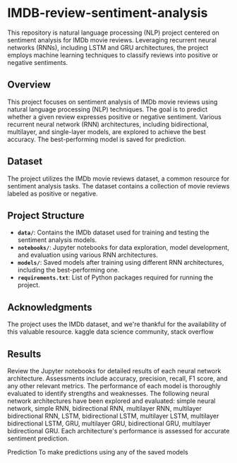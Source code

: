 # IMDB-review-sentiment-analysis
This repository is natural language processing (NLP) project centered on sentiment analysis for IMDb movie reviews. Leveraging recurrent neural networks (RNNs), including LSTM and GRU architectures, the project employs machine learning techniques to classify reviews into positive or negative sentiments.

## Overview
This project focuses on sentiment analysis of IMDb movie reviews using natural language processing (NLP) techniques. The goal is to predict whether a given review expresses positive or negative sentiment. Various recurrent neural network (RNN) architectures, including bidirectional, multilayer, and single-layer models, are explored to achieve the best accuracy. The best-performing model is saved for prediction.

## Dataset
The project utilizes the IMDb movie reviews dataset, a common resource for sentiment analysis tasks. The dataset contains a collection of movie reviews labeled as positive or negative.

## Project Structure
- **`data/`**: Contains the IMDb dataset used for training and testing the sentiment analysis models.
- **`notebooks/`**: Jupyter notebooks for data exploration, model development, and evaluation using various RNN architectures.
- **`models/`**: Saved models after training using different RNN architectures, including the best-performing one.
- **`requirements.txt`**: List of Python packages required for running the project.

## Acknowledgments
The project uses the IMDb dataset, and we're thankful for the availability of this valuable resource.
kaggle data science community, stack overflow

## Results
Review the Jupyter notebooks for detailed results of each neural network architecture. Assessments include accuracy, precision, recall, F1 score, and any other relevant metrics. The performance of each model is thoroughly evaluated to identify strengths and weaknesses.
The following neural network architectures have been explored and evaluated: simple neural network, simple RNN, bidirectional RNN, multilayer RNN, multilayer bidirectional RNN, LSTM, bidirectional LSTM, multilayer LSTM, multilayer bidirectional LSTM, GRU, multilayer GRU, bidirectional GRU, multilayer bidirectional GRU. Each architecture's performance is assessed for accurate sentiment prediction.


Prediction
To make predictions using any of the saved models
